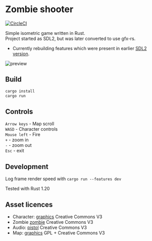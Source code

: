 # Zombie shooter

[![CircleCI](https://circleci.com/bb/laastine-ci/zombie-shooter/tree/master.svg?style=svg&circle-token=6f849c254dd78a3b0a19eccb75197d5325235b3f)](https://circleci.com/bb/laastine-ci/zombie-shooter/tree/master)

Simple isometric game written in Rust.<br/>
Project started as SDL2, but was later converted to use gfx-rs.

- Currently rebuilding features which were present in earlier [SDL2 version](http://laastine.kapsi.fi/kuvat/hackandslash.gif).

<img src="assets/zombie-shooter-gl.gif" alt="preview">

## Build

```bash
cargo install
cargo run
```

## Controls

`Arrow keys` - Map scroll<br/>
`WASD` - Character controls<br/>
`Mouse left` - Fire<br/>
`+` - zoom in<br/>
`-` - zoom out<br/>
`Esc` - exit

## Development

Log frame render speed with
`cargo run --features dev`

Tested with Rust 1.20

## Asset licences

* Character: [graphics](http://opengameart.org/content/tmim-heroine-bleeds-game-art) Creative Commons V3
* Zombie [zombie](http://opengameart.org/content/zombie-sprites) Creative Commons V3
* Audio: [pistol](http://opengameart.org/content/chaingun-pistol-rifle-shotgun-shots) Creative Commons V3
* Map: [graphics](http://opengameart.org/content/tiled-terrains) GPL + Creative Commons V3
